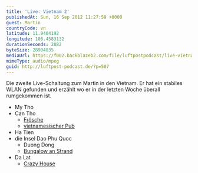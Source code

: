 ```yaml
---
title: 'Live: Vietnam 2'
publishedAt: Sun, 16 Sep 2012 11:27:59 +0000
guest: Martin
countryCode: vn
latitude: 11.9404192
longitude: 108.4583132
durationSeconds: 2882
byteSize: 28904835
mediaUrl: https://f002.backblazeb2.com/file/luftpostpodcast/live-vietnam-2.mp3
mimeType: audio/mpeg
guid: http://luftpost-podcast.de/?p=507
---
```


Die zweite Live-Schaltung zum Martin in den Vietnam. Er hat ein stabiles WLAN gefunden und erzählt wo er in der letzten Woche überall rumgekommen ist.

- My Tho
- Can Tho
  - [Frösche](https://twitter.com/weissbiermartl/status/244832161394462720)
  - [vietnamesischer Pub](https://twitter.com/weissbiermartl/status/244820556287991808)
- Ha Tien
- die Insel Dao Phu Quoc
  - Duong Dong
  - [Bungalow an Strand](http://instagram.com/p/PiqXrAAoEK/)
- Da Lat
  - [Crazy House](http://instagram.com/p/PoHgABAoON/)
